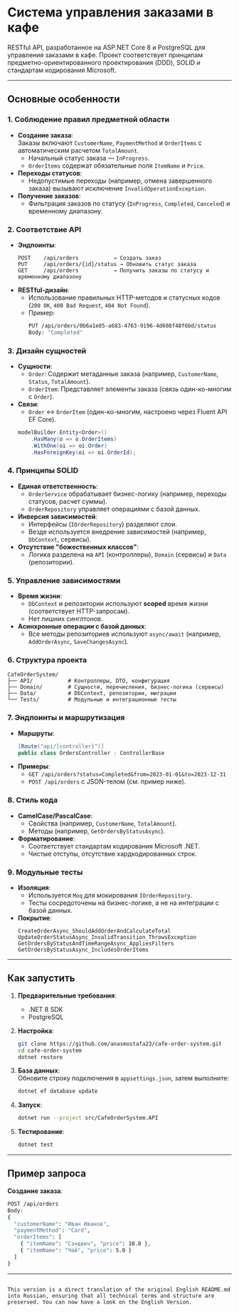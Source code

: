 
# Система управления заказами в кафе

RESTful API, разработанное на ASP.NET Core 8 и PostgreSQL для управления заказами в кафе. Проект соответствует принципам предметно-ориентированного проектирования (DDD), SOLID и стандартам кодирования Microsoft.

---

## Основные особенности

### 1. **Соблюдение правил предметной области**
- **Создание заказа**:  
  Заказы включают `CustomerName`, `PaymentMethod` и `OrderItems` с автоматическим расчетом `TotalAmount`.  
  - Начальный статус заказа — `InProgress`.  
  - `OrderItems` содержат обязательные поля `ItemName` и `Price`.  
- **Переходы статусов**:  
  - Недопустимые переходы (например, отмена завершенного заказа) вызывают исключение `InvalidOperationException`.  
- **Получение заказов**:  
  - Фильтрация заказов по статусу (`InProgress`, `Completed`, `Canceled`) и временному диапазону.

### 2. **Соответствие API**
- **Эндпоинты**:  
  ```plaintext
  POST    /api/orders           → Создать заказ  
  PUT     /api/orders/{id}/status → Обновить статус заказа  
  GET     /api/orders           → Получить заказы по статусу и временному диапазону  
  
- **RESTful-дизайн**:  
  - Использование правильных HTTP-методов и статусных кодов (`200 OK`, `400 Bad Request`, `404 Not Found`).  
  - Пример:  
    ```bash
    PUT /api/orders/0b6a1e85-a683-4763-9196-4d608f48f6bd/status
    Body: "Completed"
    ```

### 3. **Дизайн сущностей**
- **Сущности**:  
  - `Order`: Содержит метаданные заказа (например, `CustomerName`, `Status`, `TotalAmount`).  
  - `OrderItem`: Представляет элементы заказа (связь один-ко-многим с `Order`).  
- **Связи**:  
  - `Order` ↔ `OrderItem` (один-ко-многим, настроено через Fluent API EF Core).  
  ```csharp
  modelBuilder.Entity<Order>()
      .HasMany(o => o.OrderItems)
      .WithOne(oi => oi.Order)
      .HasForeignKey(oi => oi.OrderId);
  ```

### 4. **Принципы SOLID**
- **Единая ответственность**:  
  - `OrderService` обрабатывает бизнес-логику (например, переходы статусов, расчет суммы).  
  - `OrderRepository` управляет операциями с базой данных.  
- **Инверсия зависимостей**:  
  - Интерфейсы (`IOrderRepository`) разделяют слои.  
  - Везде используется внедрение зависимостей (например, `DbContext`, сервисы).  
- **Отсутствие "божественных классов"**:  
  - Логика разделена на `API` (контроллеры), `Domain` (сервисы) и `Data` (репозитории).

### 5. **Управление зависимостями**
- **Время жизни**:  
  - `DbContext` и репозитории используют **scoped** время жизни (соответствует HTTP-запросам).  
  - Нет лишних синглтонов.  
- **Асинхронные операции с базой данных**:  
  - Все методы репозиториев используют `async/await` (например, `AddOrderAsync`, `SaveChangesAsync`).

### 6. **Структура проекта**
```
CafeOrderSystem/
├── API/           # Контроллеры, DTO, конфигурация
├── Domain/        # Сущности, перечисления, бизнес-логика (сервисы)
├── Data/          # DbContext, репозитории, миграции
└── Tests/         # Модульные и интеграционные тесты
```

### 7. **Эндпоинты и маршрутизация**
- **Маршруты**:  
  ```csharp
  [Route("api/[controller]")]
  public class OrdersController : ControllerBase
  ```
- **Примеры**:  
  - `GET /api/orders?status=Completed&from=2023-01-01&to=2023-12-31`  
  - `POST /api/orders` с JSON-телом (см. пример ниже).

### 8. **Стиль кода**
- **CamelCase/PascalCase**:  
  - Свойства (например, `CustomerName`, `TotalAmount`).  
  - Методы (например, `GetOrdersByStatusAsync`).  
- **Форматирование**:  
  - Соответствует стандартам кодирования Microsoft .NET.  
  - Чистые отступы, отсутствие хардкодированных строк.  

### 9. **Модульные тесты**
- **Изоляция**:  
  - Используется `Moq` для мокирования `IOrderRepository`.  
  - Тесты сосредоточены на бизнес-логике, а не на интеграции с базой данных.  
- **Покрытие**:  
  ```plaintext
  CreateOrderAsync_ShouldAddOrderAndCalculateTotal  
  UpdateOrderStatusAsync_InvalidTransition_ThrowsException  
  GetOrdersByStatusAndTimeRangeAsync_AppliesFilters  
  GetOrdersByStatusAsync_IncludesOrderItems  
  ```

---

## Как запустить

1. **Предварительные требования**:  
   - .NET 8 SDK  
   - PostgreSQL  

2. **Настройка**:  
   ```bash
   git clone https://github.com/anasmostafa23/cafe-order-system.git
   cd cafe-order-system
   dotnet restore
   ```

3. **База данных**:  
   Обновите строку подключения в `appsettings.json`, затем выполните:  
   ```bash
   dotnet ef database update
   ```

4. **Запуск**:  
   ```bash
   dotnet run --project src/CafeOrderSystem.API
   ```

5. **Тестирование**:  
   ```bash
   dotnet test
   ```

---

## Пример запроса

**Создание заказа**:
```bash
POST /api/orders
Body:
{
  "customerName": "Иван Иванов",
  "paymentMethod": "Card",
  "orderItems": [
    { "itemName": "Сэндвич", "price": 10.0 },
    { "itemName": "Чай", "price": 5.0 }
  ]
}
```

---

```

This version is a direct translation of the original English README.md into Russian, ensuring that all technical terms and structure are preserved. You can now have a look on the English Version.